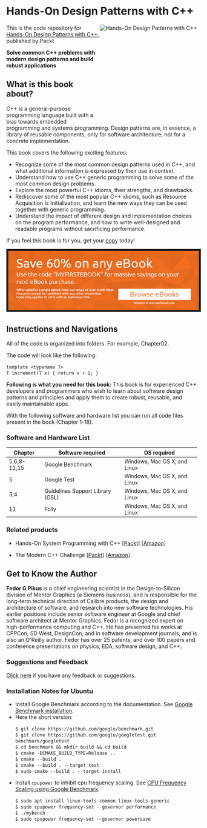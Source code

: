 # Hands-On Design Patterns with C++

<a href="https://www.packtpub.com/application-development/hands-design-patterns-c?utm_source=github&utm_medium=repository&utm_campaign=9781788832564 "><img src="https://d255esdrn735hr.cloudfront.net/sites/default/files/imagecache/ppv4_main_book_cover/B09734_NEW.png" alt="Hands-On Design Patterns with C++" height="256px" align="right"></a>

This is the code repository for [Hands-On Design Patterns with C++](https://www.packtpub.com/application-development/hands-design-patterns-c?utm_source=github&utm_medium=repository&utm_campaign=9781788832564 ), published by Packt.

**Solve common C++ problems with modern design patterns and build robust applications**

## What is this book about?
C++ is a general-purpose programming language built with a bias towards embedded programming and systems programming. Design patterns are, in essence, a library of reusable components, only for software architecture, not for a concrete implementation.

This book covers the following exciting features:
* Recognize some of the most common design patterns used in C++, and what additional information is expressed by their use in context. 
* Understand how to use C++ generic programming to solve some of the most common design problems. 
* Explore the most powerful C++ idioms, their strengths, and drawbacks. 
* Rediscover some of the most popular C++ idioms, such as Resource Acquisition Is Initialization, and learn the new ways they can be used together with generic programming. 
* Understand the impact of different design and implementation choices on the program performance, and how to write well-designed and readable programs without sacrificing performance. 

If you feel this book is for you, get your [copy](https://www.amazon.com/dp/1788832566) today!

<a href="https://www.packtpub.com/?utm_source=github&utm_medium=banner&utm_campaign=GitHubBanner"><img src="https://raw.githubusercontent.com/PacktPublishing/GitHub/master/GitHub.png" 
alt="https://www.packtpub.com/" border="5" /></a>

## Instructions and Navigations
All of the code is organized into folders. For example, Chapter02.

The code will look like the following:
```
template <typename T> 
T increment(T x) { return x + 1; }
```

**Following is what you need for this book:**
This book is for experienced C++ developers and programmers who wish to learn about software design patterns and principles and apply them to create robust, reusable, and easily maintainable apps.

With the following software and hardware list you can run all code files present in the book (Chapter 1-18).
### Software and Hardware List
| Chapter | Software required | OS required |
| -------- | ------------------------------------ | ----------------------------------- |
| 5,6,8-11,15 | Google Benchmark | Windows, Mac OS X, and Linux  |
| 5 | Google Test | Windows, Mac OS X, and Linux  |
| 3,4 | Guidelines Support Library (GSL) | Windows, Mac OS X, and Linux |
| 11 | Folly | Windows, Mac OS X, and Linux  |


### Related products
* Hands-On System Programming with C++ [[Packt]](https://www.packtpub.com/application-development/hands-system-programming-c?utm_source=github&utm_medium=repository&utm_campaign=9781789137880 ) [[Amazon]](https://www.amazon.com/dp/1789137888)

* The Modern C++ Challenge [[Packt]](https://www.packtpub.com/application-development/modern-c-challenge?utm_source=github&utm_medium=repository&utm_campaign=9781788993869 ) [[Amazon]](https://www.amazon.com/dp/1788993861)

  
## Get to Know the Author
**Fedor G Pikus**
is a chief engineering scientist in the Design-to-Silicon division of Mentor Graphics (a Siemens business), and is responsible for the long-term technical direction of Calibre products, the design and architecture of software, and research into new software technologies. His earlier positions include senior software engineer at Google and chief software architect at Mentor Graphics. Fedor is a recognized expert on high-performance computing and C++. He has presented his works at CPPCon, SD West, DesignCon, and in software development journals, and is also an O'Reilly author. Fedor has over 25 patents, and over 100 papers and conference presentations on physics, EDA, software design, and C++.


### Suggestions and Feedback
[Click here](https://docs.google.com/forms/d/e/1FAIpQLSdy7dATC6QmEL81FIUuymZ0Wy9vH1jHkvpY57OiMeKGqib_Ow/viewform) if you have any feedback or suggestions.

### Installation Notes for Ubuntu
- Install Google Benchmark according to the documentation. See [Google Benchmark installation](https://github.com/google/benchmark#installation).
- Here the short version:
    ```shell
    $ git clone https://github.com/google/benchmark.git
    $ git clone https://github.com/google/googletest.git benchmark/googletest
    $ cd benchmark && mkdir build && cd build
    $ cmake -DCMAKE_BUILD_TYPE=Release ..
    $ cmake --build .
    $ cmake --build . --target test
    $ sudo cmake --build . --target install
    ```
- Install `cpupower` to inhibit cpu frequency scaling. See [CPU Frequency Scaling using Google Benchmark](https://github.com/google/benchmark#disabling-cpu-frequency-scaling).
    ```shell
    $ sudo apt install linux-tools-common linux-tools-generic
    $ sudo cpupower frequency-set --governor performance
    $ ./mybench
    $ sudo cpupower frequency-set --governor powersave
    ```
